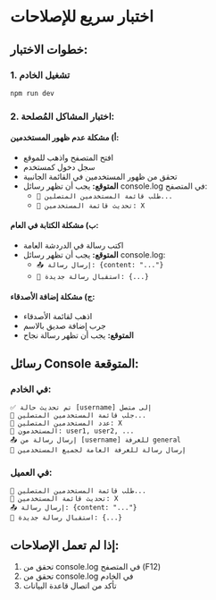 # اختبار سريع للإصلاحات

## خطوات الاختبار:

### 1. تشغيل الخادم
```bash
npm run dev
```

### 2. اختبار المشاكل المُصلحة:

#### أ) مشكلة عدم ظهور المستخدمين:
- افتح المتصفح واذهب للموقع
- سجل دخول كمستخدم
- تحقق من ظهور المستخدمين في القائمة الجانبية
- **المتوقع:** يجب أن تظهر رسائل console.log في المتصفح:
  - `🔄 طلب قائمة المستخدمين المتصلين...`
  - `👥 تحديث قائمة المستخدمين: X`

#### ب) مشكلة الكتابة في العام:
- اكتب رسالة في الدردشة العامة
- **المتوقع:** يجب أن تظهر رسائل console.log:
  - `📤 إرسال رسالة: {content: "..."}`
  - `📨 استقبال رسالة جديدة: {...}`

#### ج) مشكلة إضافة الأصدقاء:
- اذهب لقائمة الأصدقاء
- جرب إضافة صديق بالاسم
- **المتوقع:** يجب أن تظهر رسالة نجاح

## رسائل Console المتوقعة:

### في الخادم:
```
✅ تم تحديث حالة [username] إلى متصل
📡 جلب قائمة المستخدمين المتصلين...
👥 عدد المستخدمين المتصلين: X
👥 المستخدمون: user1, user2, ...
📤 إرسال رسالة من [username] للغرفة general
📡 إرسال رسالة للغرفة العامة لجميع المستخدمين
```

### في العميل:
```
🔄 طلب قائمة المستخدمين المتصلين...
👥 تحديث قائمة المستخدمين: X
📤 إرسال رسالة: {content: "..."}
📨 استقبال رسالة جديدة: {...}
```

## إذا لم تعمل الإصلاحات:
1. تحقق من console.log في المتصفح (F12)
2. تحقق من console.log في الخادم
3. تأكد من اتصال قاعدة البيانات